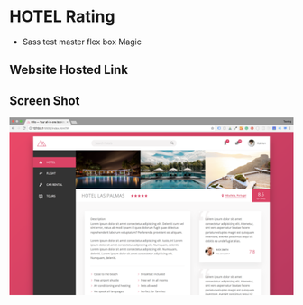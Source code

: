 # HOTEL Rating 
- Sass test master flex box Magic

## Website Hosted Link
  
## Screen Shot
<img src="./img/photo.png">
